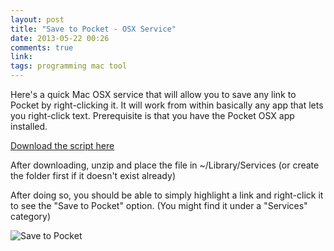 ```yaml
---
layout: post
title: "Save to Pocket - OSX Service"
date: 2013-05-22 00:26
comments: true
link: 
tags: programming mac tool
---
```


Here's a quick Mac OSX service that will allow you to save any link to Pocket by right-clicking it. It will work from within basically any app that lets you right-click text. Prerequisite is that you have the Pocket OSX app installed.

[Download the script here](http://images.alexonsager.net/downloads/SavetoPocket.zip)

After downloading, unzip and place the file in ~/Library/Services (or create the folder first if it doesn't exist already)

After doing so, you should be able to simply highlight a link and right-click it to see the "Save to Pocket" option. (You might find it under a "Services" category)  

![Save to Pocket](http://images.alexonsager.net/blog/2013/05/SavetoPocket.png)